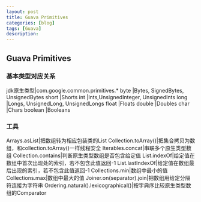 ```yaml
---
layout: post
title: Guava Primitives
categories: [blog]
tags: [Guava]
description: 
---
```


## Guava Primitives

### 基本类型对应关系

jdk原生类型|com.google.common.primitives.*
byte	|Bytes, SignedBytes, UnsignedBytes
short	|Shorts
int	        |Ints,UnsignedInteger, UnsignedInts
long	|Longs, UnsignedLong, UnsignedLongs
float	|Floats
double	|Doubles
char	|Chars
boolean	|Booleans

### 工具

Arrays.asList|把数组转为相应包装类的List
Collection.toArray()|把集合拷贝为数组，和collection.toArray()一样线程安全
Iterables.concat|串联多个原生类型数组
Collection.contains|判断原生类型数组是否包含给定值
List.indexOf|给定值在数组中首次出现处的索引，若不包含此值返回-1
List.lastIndexOf|给定值在数组最后出现的索引，若不包含此值返回-1
Collections.min|数组中最小的值
Collections.max|数组中最大的值
Joiner.on(separator).join|把数组用给定分隔符连接为字符串
Ordering.natural().lexicographical()|按字典序比较原生类型数组的Comparator